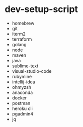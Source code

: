 # dev-setup-script

- homebrew
- git
- iterm2
- terraform
- golang
- node
- maven
- java
- sublime-text
- visual-studio-code
- rubymine
- intellij-idea
- ohmyzsh
- anaconda
- docker
- postman
- heroku cli
- pgadmin4
- jq
